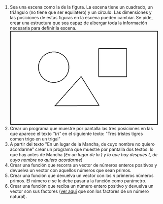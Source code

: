 
1. Sea una escena como la de la figura. La escena tiene un cuadrado, un triángulo (no tiene que ser equilatero) y un círculo. Las dimensiones y las posiciones de estas figuras en la escena pueden cambiar. Se pide, crear una estructura que sea capaz de albergar toda la información necesaria para definir la escena.
![Escena](images/escena.png "Escena")
2. Crear un programa que muestre por pantalla las tres posiciones en las que aparece el texto _"tri"_ en el siguiente texto: "Tres tristes tigres comen trigo en un trigal"
3. A partir del texto "En un lugar de la Mancha, de cuyo nombre no quiero acordarme" crear un programa que muestre por pantalla dos textos: lo que hay antes de Mancha (*En un lugar de la *) y lo que hay después (*, de cuyo nombre no quiero acordarme*)  
4. Crear una función que recorra un vector de números enteros positivos y devuelva un vector con aquellos números que sean primos.
5. Crear una función que devuelva un vector con los _n_ primeros números primos. El número _n_ se le debe pasar a la función como parámetro.
6. Crear una función que reciba un número entero positivo y devuelva un vector son sus factores ([ver aquí](https://matematica.fandom.com/wiki/Descomposicion_de_numeros_naturales_en_factores) que son los factores de un número natural).
